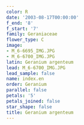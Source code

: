 ```yaml
---
color: R
date: '2003-08-17T00:00:00'
f_end: '8'
f_start: '7'
family: Geraniaceae
flower_type: C
image:
- M_6-6695_IMG.JPG
- M_6-6700_IMG.JPG
latin: Geranium argenteum
lead: M_6-6700_IMG.JPG
lead_sample: false
name: index.en
order: Geranium
parallel: false
petals: '5'
petals_joined: false
star_shape: false
title: Geranium argenteum
---
```

